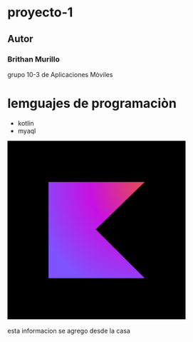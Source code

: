 # proyecto-1
## Autor
### Brithan Murillo

grupo 10-3 de Aplicaciones Mòviles

# lemguajes de programaciòn
- kotlin
- myaql

![Logo Kotlin](imagenes/kotlin_Logo.png)

esta informacion se agrego desde la casa